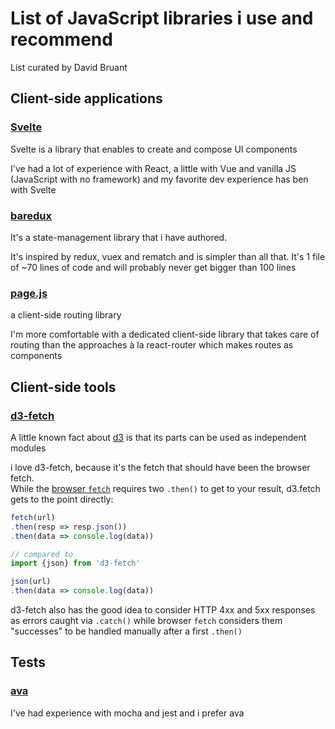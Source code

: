 # List of JavaScript libraries i use and recommend

List curated by David Bruant

## Client-side applications

### [Svelte](https://svelte.dev/)

Svelte is a library that enables to create and compose UI components

I've had a lot of experience with React, a little with Vue and vanilla JS (JavaScript with no framework) and my favorite dev experience has ben with Svelte

### [baredux](https://github.com/DavidBruant/baredux)

It's a state-management library that i have authored.

It's inspired by redux, vuex and rematch and is simpler than all that. It's 1 file of ~70 lines of code and will probably never get bigger than 100 lines

### [page.js](https://github.com/visionmedia/page.js)

a client-side routing library

I'm more comfortable with a dedicated client-side library that takes care of routing than the approaches à la react-router which makes routes as components


## Client-side tools

### [d3-fetch](https://github.com/d3/d3-fetch)

A little known fact about [d3](https://d3js.org/) is that its parts can be used as independent modules

i love d3-fetch, because it's the fetch that should have been the browser fetch.\
While the [browser `fetch`](https://developer.mozilla.org/en-US/docs/Web/API/GlobalFetch/fetch) requires two `.then()` to get to your result, d3.fetch gets to the point directly:

```js
fetch(url)
.then(resp => resp.json())
.then(data => console.log(data))

// compared to
import {json} from 'd3-fetch'

json(url)
.then(data => console.log(data))
```

d3-fetch also has the good idea to consider HTTP 4xx and 5xx responses as errors caught via `.catch()` while browser `fetch` considers them "successes" to be handled manually after a first `.then()`


## Tests

### [ava](https://github.com/avajs/ava)

I've had experience with mocha and jest and i prefer ava


